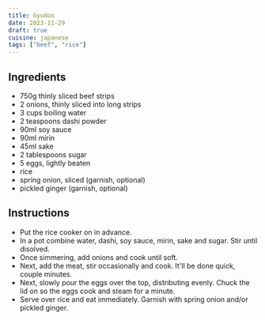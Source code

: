 ```yaml
---
title: Gyudon
date: 2023-11-29
draft: true
cuisine: japanese
tags: ["beef", "rice"]
---
```


## Ingredients
- 750g thinly sliced beef strips
- 2 onions, thinly sliced into long strips
- 3 cups boiling water
- 2 teaspoons dashi powder
- 90ml soy sauce
- 90ml mirin
- 45ml sake
- 2 tablespoons sugar
- 5 eggs, lightly beaten
- rice
- spring onion, sliced (garnish, optional)
- pickled ginger (garnish, optional)

## Instructions
- Put the rice cooker on in advance.
- In a pot combine water, dashi, soy sauce, mirin, sake and sugar. Stir until disolved.
- Once simmering, add onions and cook until soft.
- Next, add the meat, stir occasionally and cook. It'll be done quick, couple minutes.
- Next, slowly pour the eggs over the top, distributing evenly. Chuck the lid on so the eggs cook and steam for a minute.
- Serve over rice and eat immediately. Garnish with spring onion and/or pickled ginger.

